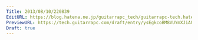 ```yaml
---
Title: 2013/08/10/220839
EditURL: https://blog.hatena.ne.jp/guitarrapc_tech/guitarrapc-tech.hatenablog.com/atom/entry/6802418398340959786
PreviewURL: https://tech.guitarrapc.com/draft/entry/ysEgkcoBM8VUYmXJiAUTZR1ui0Y
Draft: true
---
```



